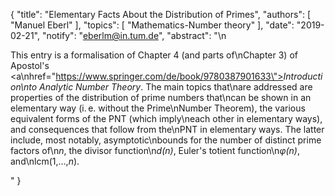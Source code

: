 {
    "title": "Elementary Facts About the Distribution of Primes",
    "authors": [
        "Manuel Eberl"
    ],
    "topics": [
        "Mathematics-Number theory"
    ],
    "date": "2019-02-21",
    "notify": "eberlm@in.tum.de",
    "abstract": "\n<p>This entry is a formalisation of Chapter 4 (and parts of\nChapter 3) of Apostol's <a\nhref=\"https://www.springer.com/de/book/9780387901633\"><em>Introduction\nto Analytic Number Theory</em></a>. The main topics that\nare addressed are properties of the distribution of prime numbers that\ncan be shown in an elementary way (i.&thinsp;e. without the Prime\nNumber Theorem), the various equivalent forms of the PNT (which imply\neach other in elementary ways), and consequences that follow from the\nPNT in elementary ways. The latter include, most notably, asymptotic\nbounds for the number of distinct prime factors of\n<em>n</em>, the divisor function\n<em>d(n)</em>, Euler's totient function\n<em>&phi;(n)</em>, and\nlcm(1,&hellip;,<em>n</em>).</p>"
}